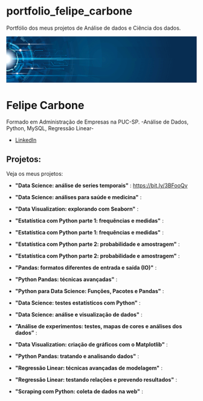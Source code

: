 # portfolio_felipe_carbone
Portfólio dos meus projetos de Análise de dados e Ciência dos dados. 



<p align="center">
  <img src="banner.png" >
</p>

# Felipe Carbone


Formado em Administração de Empresas na PUC-SP. -Análise de Dados, Python, MySQL, Regressão Linear-




* [LinkedIn](https://www.linkedin.com/in/felipeacarbone/)



## Projetos:
Veja os meus projetos:

* **"Data Science: análise de series temporais"** :  https://bit.ly/3BFooQv

* **"Data Science: análises para saúde e medicina"** :

* **"Data Visualization: explorando com Seaborn"** :

* **"Estatística com Python parte 1: frequências e medidas"** : 

* **"Estatística com Python parte 1: frequências e medidas"** :

* **"Estatística com Python parte 2: probabilidade e amostragem"** :

* **"Estatística com Python parte 2: probabilidade e amostragem"** :

* **"Pandas: formatos diferentes de entrada e saída (IO)"** :

* **"Python Pandas: técnicas avançadas"** :

* **"Python para Data Science: Funções, Pacotes e Pandas"** :

* **"Data Science: testes estatísticos com Python"** :

* **"Data Science: análise e visualização de dados"** :

* **“Análise de experimentos: testes, mapas de cores e análises dos dados”** :

* **"Data Visualization: criação de gráficos com o Matplotlib"** :

* **"Python Pandas: tratando e analisando dados"** :

* **"Regressão Linear: técnicas avançadas de modelagem"** :

* **"Regressão Linear: testando relações e prevendo resultados"** :

* **"Scraping com Python: coleta de dados na web"** : 










